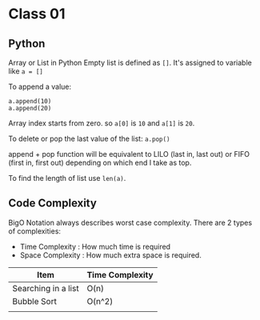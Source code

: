 # Class 01


## Python
Array or List in Python
Empty list is defined as `[]`.
It's assigned to variable like `a = []`

To append a value:
```
a.append(10)
a.append(20)
```

Array index starts from zero. so `a[0]` is `10` and `a[1]` is `20`.

To delete or pop the last value of the list:
`a.pop()`

append + pop function will be equivalent to LILO (last in, last out) or FIFO (first in, first out) depending on which end I take as top.

To find the length of list use `len(a)`.

## Code Complexity
BigO Notation always describes worst case complexity.
There are 2 types of complexities:
- Time Complexity : How much time is required
- Space Complexity : How much extra space is required.


| Item                | Time Complexity |
|---------------------|-----------------|
| Searching in a list | O(n)            |
| Bubble Sort         | O(n^2)          |
|                     |                 |

